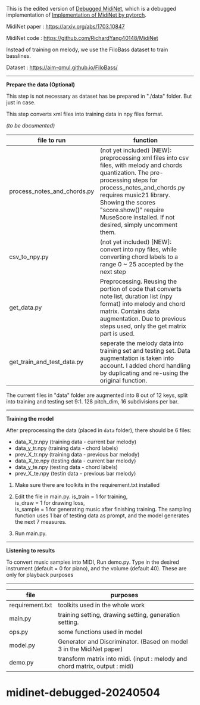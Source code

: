 
This is the edited version of [Debugged MidiNet](https://github.com/dongmingli-Ben/MidiNet-by-pytorch-Debugged), which is a debugged implementation of [Implementation of MidiNet by pytorch](https://github.com/annahung31/MidiNet-by-pytorch).

MidiNet paper : https://arxiv.org/abs/1703.10847 

MidiNet code  : https://github.com/RichardYang40148/MidiNet 

Instead of training on melody, we use the FiloBass dataset to train basslines.

Dataset       : https://aim-qmul.github.io/FiloBass/ 

--------------------------------------------------------------------------------------------------
**Prepare the data (Optional)**

This step is not necessary as dataset has be prepared in "./data" folder. But just in case.

This step converts xml files into training data in npy files format.

*(to be documented)*

|file to run                     |  function|
|-|-|
|process_notes_and_chords.py     |  (not yet included) \[NEW\]: preprocessing xml files into csv files, with melody and chords quantization. The pre-processing steps for process_notes_and_chords.py requires music21 library. Showing the scores "score.show()" require MuseScore installed. If not desired, simply uncomment them.|
|csv_to_npy.py                   |  (not yet included) \[NEW\]: convert into npy files, while converting chord labels to a range 0 ~ 25 accepted by the next step|
|get_data.py                     |  Preprocessing. Reusing the portion of code that converts note list, duration list (npy format) into melody and chord matrix. Contains data augmentation. Due to previous steps used, only the get matrix part is used.|
|get_train_and_test_data.py      |  seperate the melody data into training set and testing set. Data augmentation is taken into account. I added chord handling by duplicating and re-using the original function.|

The current files in "data" folder are augmented into 8 out of 12 keys, split into training and testing set 9:1. 128 pitch_dim, 16 subdivisions per bar.

--------------------------------------------------------------------------------------------------
**Training the model**

After preprocessing the data (placed in ```data``` folder), there should be 6 files:
* data_X_tr.npy (training data - current bar melody)
* data_y_tr.npy (training data - chord labels)
* prev_X_tr.npy (training data - previous bar melody)
* data_X_te.npy (testing data - current bar melody)
* data_y_te.npy (testing data - chord labels)
* prev_X_te.npy (testin data - previous bar melody)

1. Make sure there are toolkits in the requirement.txt installed
2. Edit the file in main.py.
  is_train = 1 for training,  
  is_draw = 1 for drawing loss,  
  is_sample = 1 for generating music after finishing training.
  The sampling function uses 1 bar of testing data as prompt, and the model generates the next 7 measures.

3. Run main.py. 

--------------------------------------------------------------------------------------------------
**Listening to results**

To convert music samples into MIDI, Run demo.py.
Type in the desired instrument (default = 0 for piano), and the volume (default 40). These are only for playback purposes

--------------------------------------------------------------------------------------------------
|file                  |  purposes|
|-|-|
|requirement.txt                 |  toolkits used in the whole work|
|main.py                         |  training setting, drawing setting, generation setting.|
|ops.py                          |  some functions used in model|
|model.py                        |  Generator and Discriminator.   (Based on model 3 in the MidiNet paper)|
|demo.py                         |  transform matrix into midi. (input : melody and chord matrix, output : midi)|
# midinet-debugged-20240504
